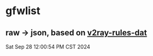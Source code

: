 # gfwlist
## raw -> json, based on [v2ray-rules-dat](https://github.com/Loyalsoldier/v2ray-rules-dat)
Sat Sep 28 12:00:54 PM CST 2024

